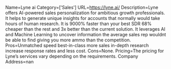 Name=Lyne ai
Category=['Sales']
URL=https://lyne.ai/
Description=Lyne offers AI-powered sales personalization for ambitious growth professionals. It helps to generate unique insights for accounts that normally would take hours of human research. It is 9000% faster than your best SDR 68% cheaper than the rest and 3x better than the current solution. It leverages AI and Machine Learning to uncover information the average sales rep wouldnt be able to find giving you more ammo than the competition.
Pros=Unmatched speed best-in-class more sales in-depth research increase response rates and less cost.
Cons=None.
Pricing=The pricing for Lyne’s services vary depending on the requirements.
Company Address=nan
